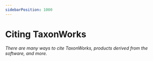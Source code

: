 ```yaml
---
sidebarPosition: 1000
---
```


# Citing TaxonWorks

_There are many ways to cite TaxonWorks, products derived from the software, and more._

